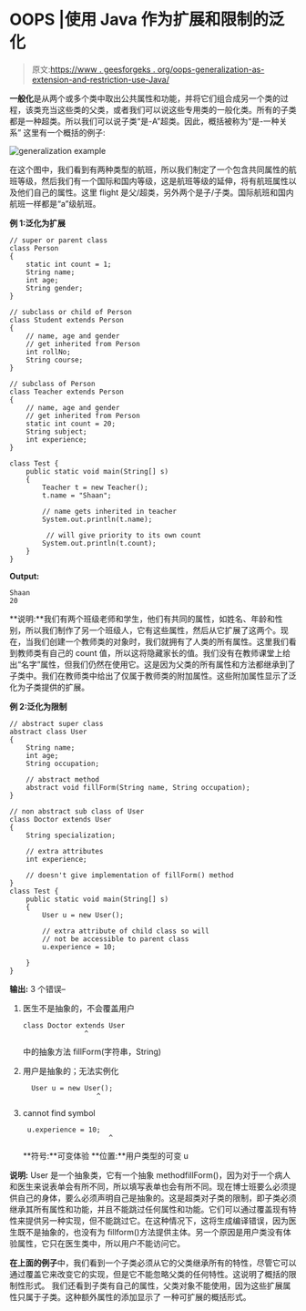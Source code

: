 # OOPS |使用 Java 作为扩展和限制的泛化

> 原文:[https://www . geesforgeks . org/oops-generalization-as-extension-and-restriction-use-Java/](https://www.geeksforgeeks.org/oops-generalization-as-extension-and-restriction-using-java/)

**一般化**是从两个或多个类中取出公共属性和功能，并将它们组合成另一个类的过程，该类充当这些类的父类，或者我们可以说这些专用类的一般化类。所有的子类都是一种超类。所以我们可以说子类“是-A”超类。因此，概括被称为“是-一种关系”
这里有一个概括的例子:

![generalization example](img/412ccdbb91788e5bb5f53ff1426966ff.png)

在这个图中，我们看到有两种类型的航班，所以我们制定了一个包含共同属性的航班等级，然后我们有一个国际和国内等级，这是航班等级的延伸，将有航班属性以及他们自己的属性。这里 flight 是父/超类，另外两个是子/子类。国际航班和国内航班一样都是“a”级航班。

**例 1:泛化为扩展**

```
// super or parent class
class Person 
{
    static int count = 1;
    String name;
    int age;
    String gender;
}

// subclass or child of Person
class Student extends Person 
{ 
    // name, age and gender 
    // get inherited from Person
    int rollNo;
    String course;
}

// subclass of Person
class Teacher extends Person 
{ 
    // name, age and gender 
    // get inherited from Person
    static int count = 20;
    String subject;
    int experience;
}

class Test {
    public static void main(String[] s)
    {
        Teacher t = new Teacher();
        t.name = "Shaan";

        // name gets inherited in teacher
        System.out.println(t.name); 

         // will give priority to its own count
        System.out.println(t.count);
    }
}
```

**Output:**

```
Shaan
20

```

**说明:**我们有两个班级老师和学生，他们有共同的属性，如姓名、年龄和性别，所以我们制作了另一个班级人，它有这些属性，然后从它扩展了这两个。现在，当我们创建一个教师类的对象时，我们就拥有了人类的所有属性。这里我们看到教师类有自己的 count 值，所以这将隐藏家长的值。我们没有在教师课堂上给出“名字”属性，但我们仍然在使用它。这是因为父类的所有属性和方法都继承到了子类中。我们在教师类中给出了仅属于教师类的附加属性。这些附加属性显示了泛化为子类提供的扩展。

**例 2:泛化为限制**

```
// abstract super class
abstract class User
{
    String name;
    int age;
    String occupation;

    // abstract method
    abstract void fillForm(String name, String occupation); 
}

// non abstract sub class of User
class Doctor extends User 
{
    String specialization;

    // extra attributes
    int experience; 

    // doesn't give implementation of fillForm() method
}
class Test {
    public static void main(String[] s)
    {
        User u = new User();

        // extra attribute of child class so will
        // not be accessible to parent class
        u.experience = 10; 

    }
}
```

**输出:** 3 个错误–

1.  医生不是抽象的，不会覆盖用户

    ```
    class Doctor extends User
                   ^
    ```

    中的抽象方法 fillForm(字符串，String)
2.  用户是抽象的；无法实例化

    ```
      User u = new User();
                      ^
    ```

3.  cannot find symbol

    ```
     u.experience = 10;
                         ^
    ```

    **符号:**可变体验
    **位置:**用户类型的可变 u

**说明:** User 是一个抽象类，它有一个抽象 methodfillForm()，因为对于一个病人和医生来说表单会有所不同，所以填写表单也会有所不同。现在博士班要么必须提供自己的身体，要么必须声明自己是抽象的。这是超类对子类的限制，即子类必须继承其所有属性和功能，并且不能跳过任何属性和功能。它们可以通过覆盖现有特性来提供另一种实现，但不能跳过它。在这种情况下，这将生成编译错误，因为医生既不是抽象的，也没有为 fillform()方法提供主体。另一个原因是用户类没有体验属性，它只在医生类中，所以用户不能访问它。

**在上面的例子**中，我们看到一个子类必须从它的父类继承所有的特性，尽管它可以通过覆盖它来改变它的实现，但是它不能忽略父类的任何特性。这说明了概括的限制性形式。
我们还看到子类有自己的属性，父类对象不能使用，因为这些扩展属性只属于子类。这种额外属性的添加显示了
一种可扩展的概括形式。